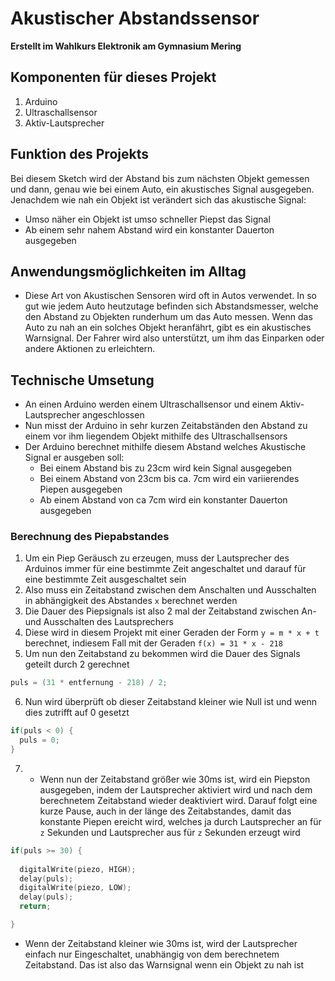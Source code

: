 # Akustischer Abstandssensor

**Erstellt im Wahlkurs Elektronik am Gymnasium Mering**

## Komponenten für dieses Projekt

1. Arduino
2. Ultraschallsensor
3. Aktiv-Lautsprecher

## Funktion des Projekts

Bei diesem Sketch wird der Abstand bis zum nächsten Objekt gemessen und dann, genau wie bei einem Auto, ein akustisches Signal ausgegeben.
Jenachdem wie nah ein Objekt ist verändert sich das akustische Signal:
- Umso näher ein Objekt ist umso schneller Piepst das Signal
- Ab einem sehr nahem Abstand wird ein konstanter Dauerton ausgegeben

## Anwendungsmöglichkeiten im Alltag

- Diese Art von Akustischen Sensoren wird oft in Autos verwendet. In so gut wie jedem Auto heutzutage befinden sich Abstandsmesser, welche den Abstand zu Objekten runderhum um das Auto messen. Wenn das Auto zu nah an ein solches Objekt heranfährt, gibt es ein akustisches Warnsignal. Der Fahrer wird also unterstützt, um ihm das Einparken oder andere Aktionen zu erleichtern.

## Technische Umsetung

- An einen Arduino werden einem Ultraschallsensor und einem Aktiv-Lautsprecher angeschlossen
- Nun misst der Arduino in sehr kurzen Zeitabständen den Abstand zu einem vor ihm liegendem Objekt mithilfe des Ultraschallsensors
- Der Arduino berechnet mithilfe diesem Abstand welches Akustische Signal er ausgeben soll: 
  - Bei einem Abstand bis zu 23cm wird kein Signal ausgegeben
  - Bei einem Abstand von 23cm bis ca. 7cm wird ein variierendes Piepen ausgegeben
  - Ab einem Abstand von ca 7cm wird ein konstanter Dauerton ausgegeben

### Berechnung des Piepabstandes

1. Um ein Piep Geräusch zu erzeugen, muss der Lautsprecher des Arduinos immer für eine bestimmte Zeit angeschaltet und darauf für eine bestimmte Zeit ausgeschaltet sein
2. Also muss ein Zeitabstand zwischen dem Anschalten und Ausschalten in abhängigkeit des Abstandes `x` berechnet werden
3. Die Dauer des Piepsignals ist also 2 mal der Zeitabstand zwischen An- und Ausschalten des Lautsprechers
4. Diese wird in diesem Projekt mit einer Geraden der Form `y = m * x + t` berechnet, indiesem Fall mit der Geraden `f(x) = 31 * x - 218`
5. Um nun den Zeitabstand zu bekommen wird die Dauer des Signals geteilt durch 2 gerechnet 
```c++
puls = (31 * entfernung - 218) / 2; 
```
6. Nun wird überprüft ob dieser Zeitabstand kleiner wie Null ist und wenn dies zutrifft auf 0 gesetzt
```c++
if(puls < 0) {
  puls = 0;
}
```
7. - Wenn nun der Zeitabstand größer wie 30ms ist, wird ein Piepston ausgegeben, indem der Lautsprecher aktiviert wird und nach dem berechnetem Zeitabstand wieder deaktiviert wird. Darauf folgt eine kurze Pause, auch in der länge des Zeitabstandes, damit das konstante Piepen ereicht wird, welches ja durch Lautsprecher an für `z` Sekunden und Lautsprecher aus für `z` Sekunden erzeugt wird
```c++
if(puls >= 30) {
		  
  digitalWrite(piezo, HIGH);
  delay(puls);
  digitalWrite(piezo, LOW);
  delay(puls);
  return;

}
```
  - Wenn der Zeitabstand kleiner wie 30ms ist, wird der Lautsprecher einfach nur Eingeschaltet, unabhängig von dem berechnetem Zeitabstand. Das ist also das Warnsignal wenn ein Objekt zu nah ist 
